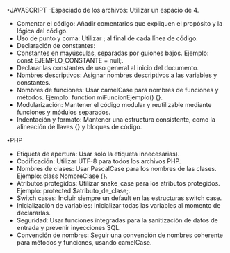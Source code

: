 •JAVASCRIPT
-Espaciado de los archivos: Utilizar un espacio de 4.
- Comentar el código: Añadir comentarios que expliquen el propósito y la lógica del código.
- Uso de punto y coma: Utilizar ; al final de cada línea de código.
- Declaración de constantes:
- Constantes en mayúsculas, separadas por guiones bajos. Ejemplo: const EJEMPLO_CONSTANTE = null;.
- Declarar las constantes de uso general al inicio del documento.
- Nombres descriptivos: Asignar nombres descriptivos a las variables y constantes.
- Nombres de funciones: Usar camelCase para nombres de funciones y métodos. Ejemplo: function miFuncionEjemplo() {}.
- Modularización: Mantener el código modular y reutilizable mediante funciones y módulos separados.
- Indentación y formato: Mantener una estructura consistente, como la alineación de llaves {} y bloques de código.

•PHP
- Etiqueta de apertura: Usar solo la etiqueta <?php al inicio (evitar usar etiquetas de cierre ?> innecesarias).
- Codificación: Utilizar UTF-8 para todos los archivos PHP.
- Nombres de clases: Usar PascalCase para los nombres de las clases. Ejemplo: class NombreClase {}.
- Atributos protegidos: Utilizar snake_case para los atributos protegidos. Ejemplo: protected $atributo_de_clase;.
- Switch cases: Incluir siempre un default en las estructuras switch case.
- Inicialización de variables: Inicializar todas las variables al momento de declararlas.
- Seguridad: Usar funciones integradas para la sanitización de datos de entrada y prevenir inyecciones SQL.
- Convención de nombres: Seguir una convención de nombres coherente para métodos y funciones, usando camelCase.